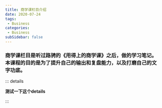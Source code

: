 ```yaml
---
title: 商学课栏目介绍
date: 2020-07-24
tags:
 - Business       
categories: 
 - Business
subSidebar: false
---
```


### 商学课栏目是听过路骋的《用得上的商学课》之后，做的学习笔记。本课程的目的是为了提升自己的输出和复盘能力，以及打磨自己的文字功底。



::: details

**测试一下这个details**

:::

